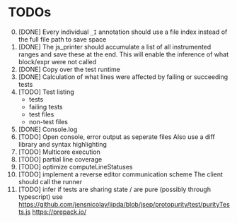 # TODOs

0. [DONE] Every individual `_I` annotation should use a file index instead of the full file path to save space
1. [DONE] The js_printer should accumulate a list of all instrumented ranges and save these at the end.
    This will enable the inference of what block/expr were not called
2. [DONE] Copy over the test runtime
3. [DONE] Calculation of what lines were affected by failing or succeeding tests
4. [TODO] Test listing
    * tests
    * failing tests
    * test files
    * non-test files
5. [DONE] Console.log
6. [TODO] Open console, error output as seperate files
    Also use a diff library and syntax highlighting
7. [TODO] Multicore execution
8. [TODO] partial line coverage
9. [TODO] optimize computeLineStatuses
10. [TODO] implement a reverse editor communication scheme
    The client should call the runner
11. [TODO] infer if tests are sharing state / are pure (possibly through typescript)
    use https://github.com/jensnicolay/jipda/blob/jsep/protopurity/test/purityTests.js
    https://prepack.io/
